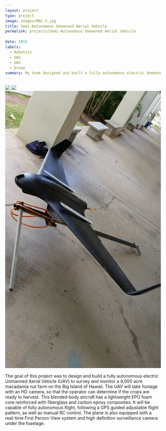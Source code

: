 ```yaml
---
layout: project
type: project
image: images/MAC-3.jpg
title: Semi-Autonomous Unmanned Aerial Vehicle
permalink: projects/Semi-Autonomous Unmanned Aerial Vehicle

date: 2015
labels:
  - Robotics
  - UAS
  - UAV
  - Drone
summary: My team designed and built a fully autonomous electric Unmanned Aerial Vehicle (UAV) to survey and monitor a 4,000 acre macadamia nut farm on the Big Island of Hawaii. 
---
```


<div class="ui small rounded images">
  <img class="ui image" src="../images/MAC-1.jpg">
  <img class="ui image" src="../images/MAC-2.jpg"> 
  <img class="ui image" src="../images/MAC-3.jpg">
</div>

   The goal of this project was to design and build a fully autonomous electric Unmanned Aerial Vehicle (UAV) to survey and monitor a 4,000 acre macadamia nut farm on the Big Island of Hawaii. The UAV will take footage with an HD camera, so that the operator can determine if the crops are ready to harvest. 
    This blended body aircraft  has a lightweight EPO foam core reinforced with fiberglass and carbon epoxy composites.  It will be capable  of fully autonomous flight, following a GPS guided adjustable flight pattern, as well as manual RC control. The plane is also equipped with a real-time First Person View system and high definition surveillance camera under the fuselage. 





